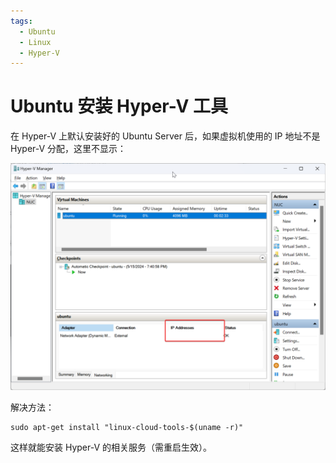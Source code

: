 ```yaml
---
tags:
  - Ubuntu
  - Linux
  - Hyper-V
---
```


# Ubuntu 安装 Hyper-V 工具

在 Hyper-V 上默认安装好的 Ubuntu Server 后，如果虚拟机使用的 IP 地址不是 Hyper-V 分配，这里不显示：

![](./images/ubuntu_hyper-v.png)

解决方法：

```
sudo apt-get install "linux-cloud-tools-$(uname -r)"
```

这样就能安装 Hyper-V 的相关服务（需重启生效）。
